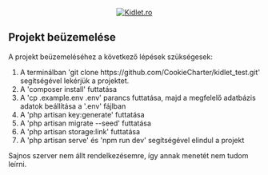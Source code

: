 <p align="center"><a class="d-block" href="https://kidlet.ro"><img class="img-fluid" src="https://kidlet.ro/dist/images/kidlet-desktop-logo-small.png" srcset="https://kidlet.ro/dist/images/kidlet-desktop-logo-small.png 1x, https://kidlet.ro/dist/images/kidlet-desktop-logo.png 2x" alt="Kidlet.ro"></a></p>

## Projekt beüzemelése
<p>A projekt beüzemeléséhez a következő lépések szükségesek:</p>
<ol>
    <li>A terminálban 'git clone https://github.com/CookieCharter/kidlet_test.git' segítségével lekérjük a projektet.</li>
    <li>A 'composer install' futtatása</li>
    <li>A 'cp .example.env .env' parancs futtatása, majd a megfelelő adatbázis adatok beállítása a '.env' fájlban</li>
    <li>A 'php artisan key:generate' futtatása</li>
    <li>A 'php artisan migrate --seed' futtatása</li>
    <li>A 'php artisan storage:link' futtatása</li>
    <li>A 'php artisan serve' és 'npm run dev' segítségével elindul a projekt </li>
</ol>
<p>Sajnos szerver nem állt rendelkezésemre, így annak menetét nem tudom leírni.</p>
